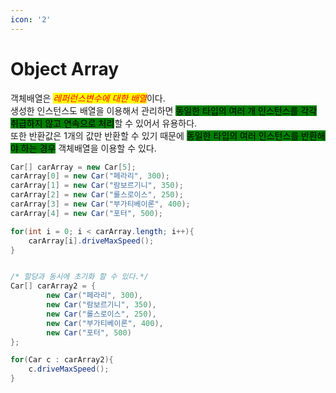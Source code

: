 ```yaml
---
icon: '2'
---
```


# Object Array

객체배열은 _<mark style="color:red;">레퍼런스변수에 대한 배열</mark>_&#xC774;다.\
생성한 인스턴스도 배열을 이용해서 관리하면&#x20;<mark style="background-color:green;">동일한 타입의 여러 개 인스턴스를 각각 취급하지 않고 연속으로 처리</mark>할 수 있어서 유용하다.\
또한 반환값은 1개의 값만 반환할 수 있기 때문에&#x20;<mark style="background-color:green;">동일한 타입의 여러 인스턴스를 반환해야 하는 경우</mark> 객체배열을 이용할 수 있다.



```java
Car[] carArray = new Car[5];
carArray[0] = new Car("페라리", 300);
carArray[1] = new Car("람보르기니", 350);
carArray[2] = new Car("롤스로이스", 250);
carArray[3] = new Car("부가티베이론", 400);
carArray[4] = new Car("포터", 500);

for(int i = 0; i < carArray.length; i++){
    carArray[i].driveMaxSpeed();
}


/* 할당과 동시에 초기화 할 수 있다.*/
Car[] carArray2 = {
        new Car("페라리", 300),
        new Car("람보르기니", 350),
        new Car("롤스로이스", 250),
        new Car("부가티베이론", 400),
        new Car("포터", 500)
};

for(Car c : carArray2){
    c.driveMaxSpeed();
}
```
